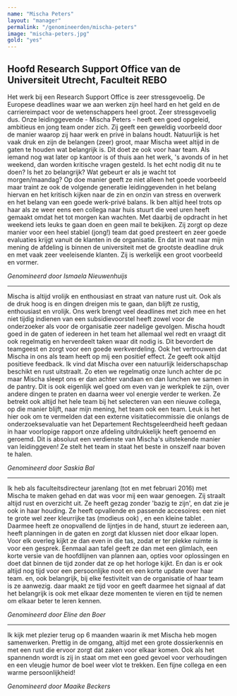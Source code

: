 ```yaml
---
name: "Mischa Peters"
layout: "manager"
permalink: "/genomineerden/mischa-peters"
image: "mischa-peters.jpg"
gold: "yes"
---
```

## Hoofd Research Support Office van de Universiteit Utrecht, Faculteit REBO
Het werk bij een Research Support Office is zeer stressgevoelig. De Europese deadlines waar we aan werken zijn heel hard en het geld en de carriereimpact voor de wetenschappers heel groot. Zeer stressgevoelig dus. Onze leidinggevende - Mischa Peters - heeft een goed opgeleid, ambitieus en jong team onder zich. Zij geeft een geweldig voorbeeld door de manier waarop zij haar werk en privé in balans houdt. Natuurlijk is het vaak druk en zijn de belangen (zeer) groot, maar Mischa weet altijd in de gaten te houden wat belangrijk is. Dit doet ze ook voor haar team. Als iemand nog wat later op kantoor is of thuis aan het werk, 's avonds of in het weekend, dan worden kritische vragen gesteld. Is het echt nodig dit nu te doen? Is het zo belangrijk? Wat gebeurt er als je wacht tot morgen/maandag? Op doe manier geeft ze niet alleen het goede voorbeeld maar traint ze ook de volgende generatie leidinggevenden in het belang hiervan en het kritisch kijken naar de zin en onzin van stress en overwerk en het belang van een goede werk-privé balans. Ik ben altijd heel trots op haar als ze weer eens een collega naar huis stuurt die veel uren heeft gemaakt omdat het tot morgen kan wachten. Met daarbij de opdracht in het weekend iets leuks te gaan doen en geen mail te bekijken. Zij zorgt op deze manier voor een heel stabiel (jong!) team dat goed presteert en zeer goede evaluaties krijgt vanuit de klanten in de organisatie. En dat in wat naar mijn mening de afdeling is binnen de universiteit met de grootste deadline druk en met vaak zeer veeleisende klanten. Zij is werkelijk een groot voorbeeld en vormer.

_Genomineerd door Ismaela Nieuwenhuijs_

<hr>

Mischa is altijd vrolijk en enthousiast en straat van nature rust uit. Ook als de druk hoog is en dingen dreigen mis te gaan, dan blijft ze rustig, enthousiast en vrolijk. Ons werk brengt veel deadlines met zich mee en het niet tijdig indienen van een subsidievoorstel heeft zowel voor de onderzoeker als voor de organisatie zeer nadelige gevolgen. Mischa houdt goed in de gaten of iedereen in het team het allemaal wel redt en vraagt dit ook regelmatig en herverdeelt taken waar dit nodig is. Dit bevordert de teamgeest en zorgt voor een goede werkverdeling. Ook het vertrouwen dat Mischa in ons als team heeft op mij een positief effect. Ze geeft ook altijd positieve feedback. Ik vind dat Mischa over een natuurlijk leiderschapschap beschikt en rust uitstraalt. Zo eten we regelmatig onze lunch achter de pc maar Mischa sleept ons er dan achter vandaan en dan lunchen we samen in de pantry. Dit is ook eigenlijk wel goed om even van je werkplek te zijn, over andere dingen te praten en daarna weer vol energie verder te werken. Ze betrekt ook altijd het hele team bij het selecteren van een nieuwe collega, op die manier blijft, naar mijn mening, het team ook een team. Leuk is het hier ook om te vermelden dat een externe visitatiecommissie die onlangs de onderzoeksevaluatie van het Departement Rechtsgeleerdheid heeft gedaan in haar voorlopige rapport onze afdeling uitdrukkelijk heeft genoemd en geroemd. Dit is absoluut een verdienste van Mischa's uitstekende manier van leidinggeven! Ze stelt het team in staat het beste in onszelf naar boven te halen.

_Genomineerd door Saskia Bal_

<hr>

Ik heb als faculteitsdirecteur jarenlang (tot en met februari 2016) met Mischa te maken gehad en dat was voor mij een waar genoegen. Zij straalt altijd rust en overzicht uit. Ze heeft gezag zonder 'bazig te zijn', en dat zie je ook in haar houding. Ze heeft opvallende en passende accesoires: een niet te grote wel zeer kleurrijke tas (modieus ook) , en een kleine tablet . Daarmee heeft ze onopvallend de lijntjes in de hand, stuurt ze iedereen aan, heeft planningen in de gaten en zorgt dat klussen niet door elkaar lopen. Voor elk overleg kijkt ze dan even in die tas, zodat er ter plekke ruimte is voor een gesprek. Eenmaal aan tafel geeft ze dan met een glimlach, een korte versie van de hoofdlijnen van plannen aan, opties voor oplossingen en doet dat binnen de tijd zonder dat ze op het horloge kijkt. En dan is er ook altijd nog tijd voor een persoonlijke noot en een korte update over haar team. en, ook belangrijk, bij elke festiviteit van de organisatie of haar team is ze aanwezig. daar maakt ze tijd voor en geeft daarmee het signaal af dat het belangrijk is ook met elkaar deze momenten te vieren en tijd te nemen om elkaar beter te leren kennen.

_Genomineerd door Eline den Boer_

<hr>

Ik kijk met plezier terug op 6 maanden waarin ik met Mischa heb mogen samenwerken. Prettig in de omgang, altijd met een grote dossierkennis en met een rust die ervoor zorgt dat zaken voor elkaar komen. Ook als het spannendn wordt is zij in staat om met een goed gevoel voor verhoudingen en een vleugje humor de boel weer vlot te trekken. Een fijne collega en een warme persoonlijkheid!

_Genomineerd door Maaike Beckers_
